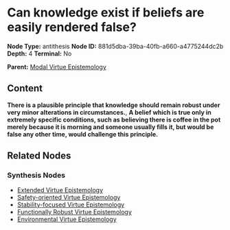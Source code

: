 # Can knowledge exist if beliefs are easily rendered false?

**Node Type:** antithesis
**Node ID:** 881d5dba-39ba-40fb-a660-a4775244dc2b
**Depth:** 4
**Terminal:** No

**Parent:** [Modal Virtue Epistemology](modal-virtue-epistemology-synthesis-37e456c8-6532-48e3-a148-54544c0683db.md)

## Content

**There is a plausible principle that knowledge should remain robust under very minor alterations in circumstances.**, **A belief which is true only in extremely specific conditions, such as believing there is coffee in the pot merely because it is morning and someone usually fills it, but would be false any other time, would challenge this principle.**

## Related Nodes

### Synthesis Nodes

- [Extended Virtue Epistemology](extended-virtue-epistemology-synthesis-2d561068-aa8c-48d9-8c81-e430120c08e5.md)
- [Safety-oriented Virtue Epistemology](safety-oriented-virtue-epistemology-synthesis-0973fdd1-908b-4d86-ad76-bd48c40ce1df.md)
- [Stability-focused Virtue Epistemology](stability-focused-virtue-epistemology-synthesis-1b36bff1-e8d0-4770-bfed-00065dbc184c.md)
- [Functionally Robust Virtue Epistemology](functionally-robust-virtue-epistemology-synthesis-55a25cfa-eae9-44bb-baa5-a925774aefcb.md)
- [Environmental Virtue Epistemology](environmental-virtue-epistemology-synthesis-655a3e19-5202-4a36-9220-3df999a26521.md)
